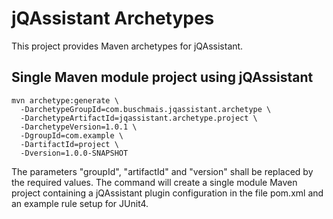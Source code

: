 jQAssistant Archetypes
======================
This project provides Maven archetypes for jQAssistant.

Single Maven module project using jQAssistant
---------------------------------------------

```
mvn archetype:generate \
  -DarchetypeGroupId=com.buschmais.jqassistant.archetype \
  -DarchetypeArtifactId=jqassistant.archetype.project \
  -DarchetypeVersion=1.0.1 \
  -DgroupId=com.example \
  -DartifactId=project \
  -Dversion=1.0.0-SNAPSHOT
```

The parameters "groupId", "artifactId" and "version" shall be replaced by the required values. The command will create a single module Maven project containing a jQAssistant plugin configuration in the file pom.xml and an example rule setup for JUnit4.
